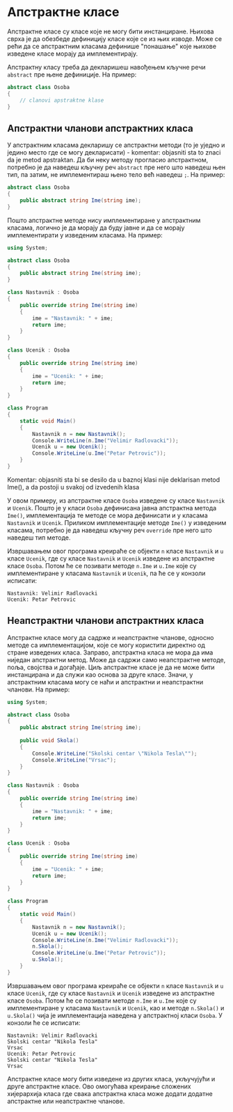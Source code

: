 # Апстрактне класе

Апстрактне класе су класе које не могу бити инстанциране. Њихова сврха је да
обезбеде дефиницију класе које се из њих изводе. Може се рећи да се апстрактним
класама дефинише "понашање" које њихове изведене класе морају да
имплементирају.

Апстрактну класу треба да декларишеш навођењем кључне речи `abstract` пре њене
дефиниције. На пример:

```cs
abstract class Osoba
{
    // clanovi apstraktne klase
}
```

## Апстрактни чланови апстрактних класа

У апстрактним класама декларишу се апстрактни методи (то је уједно и једино
место где се могу декларисати) - komentar: objasniti sta to znaci da je metod apstraktan. Да би неку методу прогласио апстрактном,
потребно је да наведеш кључну реч `abstract` пре него што наведеш њен тип, па
затим, не имплементираш њено тело већ наведеш `;`. На пример:

```cs
abstract class Osoba
{
    public abstract string Ime(string ime);
}
```

Пошто апстрактне методе нису имплементиране у апстрактним класама, логично је
да морају да буду јавне и да се морају имплементирати у изведеним класама. На
пример:

```cs
using System;

abstract class Osoba
{
    public abstract string Ime(string ime);
}

class Nastavnik : Osoba
{
    public override string Ime(string ime)
    {
        ime = "Nastavnik: " + ime;
        return ime;
    }
}

class Ucenik : Osoba
{
    public override string Ime(string ime)
    {
        ime = "Ucenik: " + ime;
        return ime;
    }
}

class Program
{
    static void Main()
    {
        Nastavnik n = new Nastavnik();
        Console.WriteLine(n.Ime("Velimir Radlovacki"));
        Ucenik u = new Ucenik();
        Console.WriteLine(u.Ime("Petar Petrovic"));
    }
}
```
Komentar: objasniti sta bi se desilo da u baznoj klasi nije deklarisan metod Ime(), a da postoji u svakoj od izvedenih klasa


У овом примеру, из апстрактне класе `Osoba` изведене су класе `Nastavnik` и
`Ucenik`. Пошто је у класи `Osoba` дефинисана јавна апстрактна метода `Ime()`,
имплементација те методе се мора дефинисати и у класама `Nastavnik` и `Ucenik`.
Приликом имплементације методе `Ime()` у изведеним класама, потребно је да
наведеш кључну реч `override` пре него што наведеш тип методе.

Извршавањем овог програма креираће се објекти `n` класе `Nastavnik` и `u` класе
`Ucenik`, где су класе `Nastavnik` и `Ucenik` изведене из апстрактне класе
`Osoba`. Потом ће се позивати методе `n.Ime` и `u.Ime` које су имплементиране у
класама `Nastavnik` и `Ucenik`, па ће се у конзоли исписати:

```text
Nastavnik: Velimir Radlovacki
Ucenik: Petar Petrovic
```

## Неапстрактни чланови апстрактних класа

Апстрактне класе могу да садрже и неапстрактне чланове, односно методе са
имплементацијом, које се могу користити директно од стране изведених класа.
Заправо, апстрактна класа не мора да има ниједан апстрактни метод. Може да
садржи само неапстрактне методе, поља, својства и догађаје. Циљ апстрактне
класе је да не може бити инстанцирана и да служи као основа за друге класе.
Значи, у апстрактним класама могу се наћи и апстрактни и неапстрактни чланови.
На пример:

```cs
using System;

abstract class Osoba
{
    public abstract string Ime(string ime);
    
    public void Skola()
    {
        Console.WriteLine("Skolski centar \"Nikola Tesla\"");
        Console.WriteLine("Vrsac");
    }
}

class Nastavnik : Osoba
{
    public override string Ime(string ime)
    {
        ime = "Nastavnik: " + ime;
        return ime;
    }
}

class Ucenik : Osoba
{
    public override string Ime(string ime)
    {
        ime = "Ucenik: " + ime;
        return ime;
    }
}

class Program
{
    static void Main()
    {
        Nastavnik n = new Nastavnik();
        Ucenik u = new Ucenik();
        Console.WriteLine(n.Ime("Velimir Radlovacki"));
        n.Skola();
        Console.WriteLine(u.Ime("Petar Petrovic"));
        u.Skola();
    }
}
```

Извршавањем овог програма креираће се објекти `n` класе `Nastavnik` и `u` класе
`Ucenik`, где су класе `Nastavnik` и `Ucenik` изведене из апстрактне класе
`Osoba`. Потом ће се позивати методе `n.Ime` и `u.Ime` које су имплементиране у
класама `Nastavnik` и `Ucenik`, као и методе `n.Skola()` и `u.Skola()` чија је
имплементација наведена у апстрактној класи `Osoba`. У конзоли ће се исписати:

```text
Nastavnik: Velimir Radlovacki
Skolski centar "Nikola Tesla"
Vrsac
Ucenik: Petar Petrovic
Skolski centar "Nikola Tesla"
Vrsac
```

Апстрактне класе могу бити изведене из других класа, укључујући и друге
апстрактне класе. Ово омогућава креирање сложених хијерархија класа где свака
апстрактна класа може додати додатне апстрактне или неапстрактне чланове.
